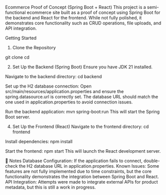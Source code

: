 Ecommerce Proof of Concept (Spring Boot + React)
This project is a semi-functional ecommerce site built as a proof of concept using Spring Boot for the backend and React for the frontend. While not fully polished, it demonstrates core functionality such as CRUD operations, file uploads, and API integration.

Getting Started
1. Clone the Repository

git clone <repo-url>
cd <project-folder>

2. Set Up the Backend (Spring Boot)
Ensure you have JDK 21 installed.

Navigate to the backend directory:
cd backend

Set up the H2 database connection:
Open src/main/resources/application.properties and ensure the spring.datasource.url is correctly set.
The database URL should match the one used in application.properties to avoid connection issues.

Run the backend application:
mvn spring-boot:run
This will start the Spring Boot server.

4. Set Up the Frontend (React)
Navigate to the frontend directory:
cd frontend

Install dependencies:
npm install

Start the frontend:
npm start
This will launch the React development server.

📌 Notes
Database Configuration: If the application fails to connect, double-check the H2 database URL in application.properties.
Known Issues: Some features are not fully implemented due to time constraints, but the core functionality demonstrates the integration between Spring Boot and React.
API Integration: Attempts were made to integrate external APIs for product metadata, but this is still a work in progress.

